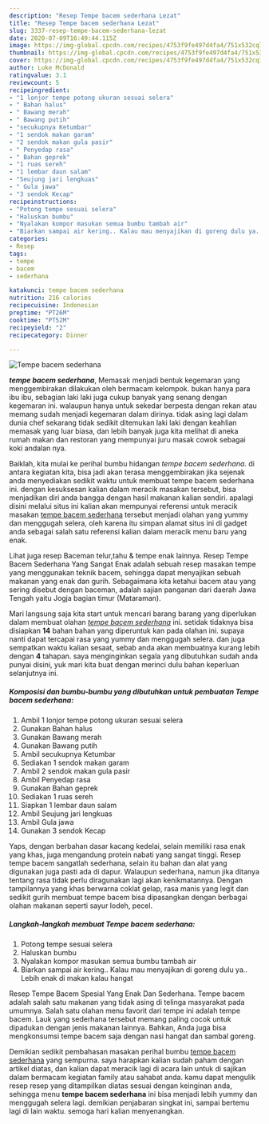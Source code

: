 ```yaml
---
description: "Resep Tempe bacem sederhana Lezat"
title: "Resep Tempe bacem sederhana Lezat"
slug: 3337-resep-tempe-bacem-sederhana-lezat
date: 2020-07-09T16:49:44.115Z
image: https://img-global.cpcdn.com/recipes/4753f9fe497d4fa4/751x532cq70/tempe-bacem-sederhana-foto-resep-utama.jpg
thumbnail: https://img-global.cpcdn.com/recipes/4753f9fe497d4fa4/751x532cq70/tempe-bacem-sederhana-foto-resep-utama.jpg
cover: https://img-global.cpcdn.com/recipes/4753f9fe497d4fa4/751x532cq70/tempe-bacem-sederhana-foto-resep-utama.jpg
author: Luke McDonald
ratingvalue: 3.1
reviewcount: 5
recipeingredient:
- "1 lonjor tempe potong ukuran sesuai selera"
- " Bahan halus"
- " Bawang merah"
- " Bawang putih"
- "secukupnya Ketumbar"
- "1 sendok makan garam"
- "2 sendok makan gula pasir"
- " Penyedap rasa"
- " Bahan geprek"
- "1 ruas sereh"
- "1 lembar daun salam"
- "Seujung jari lengkuas"
- " Gula jawa"
- "3 sendok Kecap"
recipeinstructions:
- "Potong tempe sesuai selera"
- "Haluskan bumbu"
- "Nyalakan kompor masukan semua bumbu tambah air"
- "Biarkan sampai air kering.. Kalau mau menyajikan di goreng dulu ya.. Lebih enak di makan kalau hangat"
categories:
- Resep
tags:
- tempe
- bacem
- sederhana

katakunci: tempe bacem sederhana 
nutrition: 216 calories
recipecuisine: Indonesian
preptime: "PT26M"
cooktime: "PT52M"
recipeyield: "2"
recipecategory: Dinner

---
```



![Tempe bacem sederhana](https://img-global.cpcdn.com/recipes/4753f9fe497d4fa4/751x532cq70/tempe-bacem-sederhana-foto-resep-utama.jpg)

<b><i>tempe bacem sederhana</i></b>, Memasak menjadi bentuk kegemaran yang menggembirakan dilakukan oleh bermacam kelompok. bukan hanya para ibu ibu, sebagian laki laki juga cukup banyak yang senang dengan kegemaran ini. walaupun hanya untuk sekedar berpesta dengan rekan atau memang sudah menjadi kegemaran dalam dirinya. tidak asing lagi dalam dunia chef sekarang tidak sedikit ditemukan laki laki dengan keahlian memasak yang luar biasa, dan lebih banyak juga kita melihat di aneka rumah makan dan restoran yang mempunyai juru masak cowok sebagai koki andalan nya.

Baiklah, kita mulai ke perihal bumbu hidangan <i>tempe bacem sederhana</i>. di antara kegiatan kita, bisa jadi akan terasa menggembirakan jika sejenak anda menyediakan sedikit waktu untuk membuat tempe bacem sederhana ini. dengan kesuksesan kalian dalam meracik masakan tersebut, bisa menjadikan diri anda bangga dengan hasil makanan kalian sendiri. apalagi disini melalui situs ini kalian akan mempunyai referensi untuk meracik masakan <u>tempe bacem sederhana</u> tersebut menjadi olahan yang yummy dan menggugah selera, oleh karena itu simpan alamat situs ini di gadget anda sebagai salah satu referensi kalian dalam meracik menu baru yang enak.

Lihat juga resep Baceman telur,tahu &amp; tempe enak lainnya. Resep Tempe Bacem Sederhana Yang Sangat Enak adalah sebuah resep masakan tempe yang menggunakan teknik bacem, sehingga dapat menyajikan sebuah makanan yang enak dan gurih. Sebagaimana kita ketahui bacem atau yang sering disebut dengan baceman, adalah sajian panganan dari daerah Jawa Tengah yaitu Jogja bagian timur (Mataraman).


Mari langsung saja kita start untuk mencari barang barang yang diperlukan dalam membuat olahan <u><i>tempe bacem sederhana</i></u> ini. setidak tidaknya bisa disiapkan <b>14</b> bahan bahan yang diperuntuk kan pada olahan ini. supaya nanti dapat tercapai rasa yang yummy dan menggugah selera. dan juga sempatkan waktu kalian sesaat, sebab anda akan membuatnya kurang lebih dengan <b>4</b> tahapan. saya menginginkan segala yang dibutuhkan sudah anda punyai disini, yuk mari kita buat dengan merinci dulu bahan keperluan selanjutnya ini.

<!--inarticleads1-->

##### Komposisi dan bumbu-bumbu yang dibutuhkan untuk pembuatan Tempe bacem sederhana:

1. Ambil 1 lonjor tempe potong ukuran sesuai selera
1. Gunakan  Bahan halus
1. Gunakan  Bawang merah
1. Gunakan  Bawang putih
1. Ambil secukupnya Ketumbar
1. Sediakan 1 sendok makan garam
1. Ambil 2 sendok makan gula pasir
1. Ambil  Penyedap rasa
1. Gunakan  Bahan geprek
1. Sediakan 1 ruas sereh
1. Siapkan 1 lembar daun salam
1. Ambil Seujung jari lengkuas
1. Ambil  Gula jawa
1. Gunakan 3 sendok Kecap


Yaps, dengan berbahan dasar kacang kedelai, selain memiliki rasa enak yang khas, juga mengandung protein nabati yang sangat tinggi. Resep tempe bacem sangatlah sederhana, selain itu bahan dan alat yang digunakan juga pasti ada di dapur. Walaupun sederhana, namun jika ditanya tentang rasa tidak perlu diragunakan lagi akan kenikmatannya. Dengan tampilannya yang khas berwarna coklat gelap, rasa manis yang legit dan sedikit gurih membuat tempe bacem bisa dipasangkan dengan berbagai olahan makanan seperti sayur lodeh, pecel. 

<!--inarticleads2-->

##### Langkah-langkah membuat Tempe bacem sederhana:

1. Potong tempe sesuai selera
1. Haluskan bumbu
1. Nyalakan kompor masukan semua bumbu tambah air
1. Biarkan sampai air kering.. Kalau mau menyajikan di goreng dulu ya.. Lebih enak di makan kalau hangat


Resep Tempe Bacem Spesial Yang Enak Dan Sederhana. Tempe bacem adalah salah satu makanan yang tidak asing di telinga masyarakat pada umumnya. Salah satu olahan menu favorit dari tempe ini adalah tempe bacem. Lauk yang sederhana tersebut memang paling cocok untuk dipadukan dengan jenis makanan lainnya. Bahkan, Anda juga bisa mengkonsumsi tempe bacem saja dengan nasi hangat dan sambal goreng. 

Demikian sedikit pembahasan masakan perihal bumbu <u>tempe bacem sederhana</u> yang sempurna. saya harapkan kalian sudah paham dengan artikel diatas, dan kalian dapat meracik lagi di acara lain untuk di sajikan dalam bermacam kegiatan family atau sahabat anda. kamu dapat mengulik resep resep yang ditampilkan diatas sesuai dengan keinginan anda, sehingga menu <b>tempe bacem sederhana</b> ini bisa menjadi lebih yummy dan menggugah selera lagi. demikian penjabaran singkat ini, sampai bertemu lagi di lain waktu. semoga hari kalian menyenangkan.
